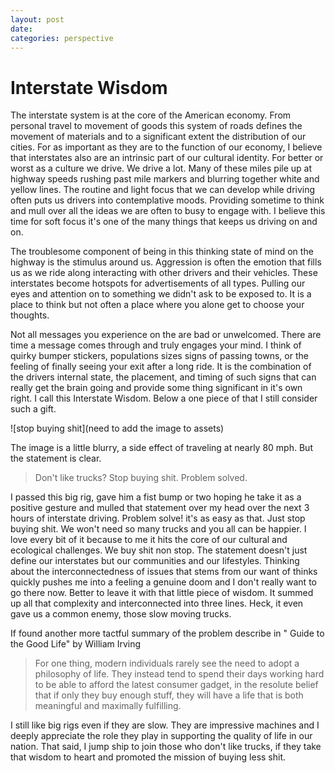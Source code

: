 ```yaml
---
layout: post
date:
categories: perspective
---
```


# Interstate Wisdom
The interstate system is at the core of the American economy. From personal travel to movement of goods this system of roads defines the movement of materials and to a significant extent the distribution of our cities. For as important as they are to the function of our economy, I believe that interstates also are an intrinsic part of our cultural identity.
For better or worst as a culture we drive. We drive a lot. Many of these miles pile up at highway speeds rushing past mile markers and blurring together white and yellow lines. The routine and light focus that we can develop while driving often puts us drivers into contemplative moods. Providing sometime to think and mull over all the ideas we are often to busy to engage with. I believe this time for soft focus it's one of the many things that keeps us driving on and on.

The troublesome component of being in this thinking state of mind on the highway is the stimulus around us. Aggression is often the emotion that fills us as we ride along interacting with other drivers and their vehicles. These interstates become hotspots for advertisements of all types. Pulling our eyes and attention on to something we didn't ask to be exposed to. It is a place to think but not often a place where you alone get to choose your thoughts.

Not all messages you experience on the are bad or unwelcomed. There are time a message comes through and truly engages your mind. I think of quirky bumper stickers, populations sizes signs of passing towns, or the feeling of finally seeing your exit after a long ride. It is the combination of the drivers internal state, the placement, and timing of such signs that can really get the brain going and provide some thing significant in it's own right. I call this Interstate Wisdom. Below a one piece of that I still consider such a gift.

![stop buying shit](need to add the image to assets)

The image is a little blurry, a side effect of traveling at nearly 80 mph. But the statement is clear.
> Don't like trucks?
Stop buying shit.
Problem solved.

I passed this big rig, gave him a fist bump or two hoping he take it as a positive gesture and mulled that statement over my head over the next 3 hours of interstate driving.
Problem solve! it's as easy as that. Just stop buying shit. We won't need so many trucks and you all can be happier. I love every bit of it because to me it hits the core of our cultural and ecological challenges. We buy shit non stop. The statement doesn't just define our interstates but our communities and our lifestyles. Thinking about the interconnectedness of issues that stems from our want of thinks quickly pushes me into a feeling a genuine doom and I don't really want to go there now. Better to leave it with that little piece of wisdom. It summed up all that complexity and interconnected into three lines. Heck, it even gave us a common enemy, those slow moving trucks.

If found another more tactful summary of the problem describe in " Guide to the Good Life" by William Irving
> For one thing, modern individuals rarely see the need to adopt a philosophy of life. They instead tend to spend their days working hard to be able to afford the latest consumer gadget, in the resolute belief that if only they buy enough stuff, they will have a life that is both meaningful and maximally fulfilling.

I still like big rigs even if they are slow. They are impressive machines and I deeply appreciate the role they play in supporting the quality of life in our nation. That said, I jump ship to join those who don't like trucks, if they take that wisdom to heart and promoted the mission of buying less shit.
